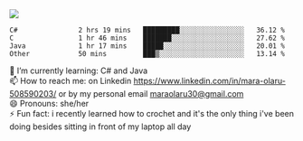 

 <img align="center" src="https://github-readme-stats.vercel.app/api?username=MaraxD&theme=github_dark&show_icons=true&count_private=true"/>
 <br/>

<!--START_SECTION:waka-->

```text
C#               2 hrs 19 mins   █████████░░░░░░░░░░░░░░░░   36.12 %
C                1 hr 46 mins    ███████░░░░░░░░░░░░░░░░░░   27.62 %
Java             1 hr 17 mins    █████░░░░░░░░░░░░░░░░░░░░   20.01 %
Other            50 mins         ███▒░░░░░░░░░░░░░░░░░░░░░   13.14 %
```

<!--END_SECTION:waka-->
<!--[![willianrod's wakatime stats](https://github-readme-stats.vercel.app/api/wakatime?username=MaraxD)](https://github.com/anuraghazra/github-readme-stats)-->

🌱 I’m currently learning: C# and Java <br/>
📫 How to reach me: on Linkedin https://www.linkedin.com/in/mara-olaru-508590203/ or by my personal email maraolaru30@gmail.com <br/>
😄 Pronouns: she/her <br/>
⚡ Fun fact: i recently learned how to crochet and it's the only thing i've been doing besides sitting in front of my laptop all day <br/>
 
